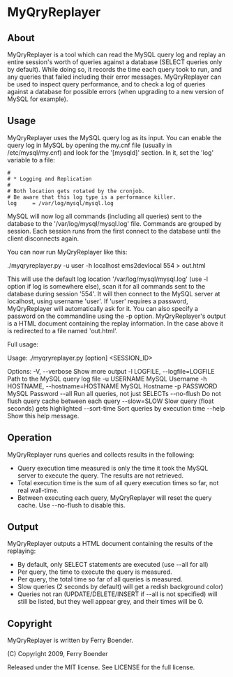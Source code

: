 MyQryReplayer
=============

About
-----

MyQryReplayer is a tool which can read the MySQL query log and replay an
entire session's worth of queries against a database (SELECT queries
only by default). While doing so, it records the time each query took to
run, and any queries that failed including their error messages.
MyQryReplayer can be used to inspect query performance, and to check a
log of queries against a database for possible errors (when upgrading to
a new version of MySQL for example).

Usage
-----

MyQryReplayer uses the MySQL query log as its input. You can enable the
query log in MySQL by opening the my.cnf file (usually in
/etc/mysql/my.cnf) and look for the '[mysqld]' section. In it, set the
'log' variable to a file:

	#
	# * Logging and Replication
	#
	# Both location gets rotated by the cronjob.
	# Be aware that this log type is a performance killer.
	log		= /var/log/mysql/mysql.log

MySQL will now log all commands (including all queries) sent to the
database to the '/var/log/mysql/mysql.log' file. Commands are grouped by
session. Each session runs from the first connect to the database until
the client disconnects again. 

You can now run MyQryReplayer like this:

./myqryreplayer.py -u user -h localhost ems2devlocal 554 > out.html

This will use the default log location '/var/log/mysql/mysql.log' (use
-l option if log is somewhere else), scan it for all commands sent to
the database during session '554'. It will then connect to the MySQL
server at localhost, using username 'user'. If 'user' requires a
password, MyQryReplayer will automatically ask for it. You can also
specify a password on the commandline using the -p option.
MyQryReplayer's output is a HTML document containing the replay
information. In the case above it is redirected to a file named
'out.html'.

Full usage:

Usage: ./myqryreplayer.py [option] <DATABASE> <SESSION_ID>

Options:
  -V, --verbose         Show more output
  -l LOGFILE, --logfile=LOGFILE
                        Path to the MySQL query log file
  -u USERNAME           MySQL Username
  -h HOSTNAME, --hostname=HOSTNAME
                        MySQL Hostname
  -p PASSWORD           MySQL Password
  --all                 Run all queries, not just SELECTs
  --no-flush            Do not flush query cache between each query
  --slow=SLOW           Slow query (float seconds) gets highlighted
  --sort-time           Sort queries by execution time
  --help                Show this help message.

Operation
---------

MyQryReplayer runs queries and collects results in the following:

  - Query execution time measured is only the time it took the MySQL
	server to execute the query. The results are not retrieved.
  - Total execution time is the sum of all query execution times so far,
	not real wall-time.
  - Between executing each query, MyQryReplayer will reset the query
	cache. Use --no-flush to disable this.

Output
------

MyQryReplayer outputs a HTML document containing the results of the
replaying:

  - By default, only SELECT statements are executed (use --all for all)
  - Per query, the time to execute the query is measured.
  - Per query, the total time so far of all queries is measured.
  - Slow queries (2 seconds by default) will get a redish background
	color)
  - Queries not ran (UPDATE/DELETE/INSERT if --all is not specified)
	will still be listed, but they well appear grey, and their times
	will be 0.

Copyright
---------

MyQryReplayer is written by Ferry Boender.

(C) Copyright 2009, Ferry Boender

Released under the MIT license. See LICENSE for the full license.
